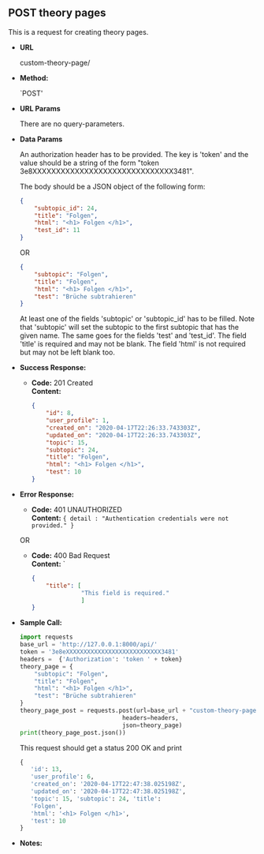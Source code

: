 **POST theory pages**
----
  This is a request for creating theory pages. 
  
* **URL**

  custom-theory-page/

* **Method:**

  `POST' 
  
*  **URL Params**

   There are no query-parameters.
        
 
* **Data Params**

    An authorization header has to be provided. The key is 'token' 
    and the value should be a string of the form "token 3e8XXXXXXXXXXXXXXXXXXXXXXXXXXXXXX3481". 
    
    The body should be a JSON object of the following form: <br>
    ```json
    {
        "subtopic_id": 24,
        "title": "Folgen",
        "html": "<h1> Folgen </h1>",
        "test_id": 11
    }
    ```
    
    OR
    
    ```json
    {
        "subtopic": "Folgen",
        "title": "Folgen",
        "html": "<h1> Folgen </h1>",
        "test": "Brüche subtrahieren"
    }
    ```
    
    At least one of the fields 'subtopic' or 'subtopic_id' has to be filled. Note that 'subtopic' will set the subtopic 
    to the first subtopic that has the given name. The same goes for the fields 'test' and 'test_id'. The field 'title' 
    is required and may not be blank. The field 'html' is not required but may not be left blank too. 
   
    
    
* **Success Response:**

  * **Code:** 201 Created <br />
    **Content:** 
    ```json
    {
        "id": 8,
        "user_profile": 1,
        "created_on": "2020-04-17T22:26:33.743303Z",
        "updated_on": "2020-04-17T22:26:33.743303Z",
        "topic": 15,
        "subtopic": 24,
        "title": "Folgen",
        "html": "<h1> Folgen </h1>",
        "test": 10
    }
    ```
 
* **Error Response:**

  * **Code:** 401 UNAUTHORIZED <br />
    **Content:** `{ detail : "Authentication credentials were not provided." }`

  OR

  * **Code:** 400 Bad Request <br />
    **Content:** `
    ```json
    {
        "title": [
                  "This field is required."
                  ]
    }
    ```

* **Sample Call:**

    ```python
    import requests
    base_url = 'http://127.0.0.1:8000/api/'
    token = '3e8eXXXXXXXXXXXXXXXXXXXXXXXXXXX3481'
    headers =  {'Authorization': 'token ' + token}
    theory_page = {
        "subtopic": "Folgen",
        "title": "Folgen",
        "html": "<h1> Folgen </h1>",
        "test": "Brüche subtrahieren"
    }
    theory_page_post = requests.post(url=base_url + "custom-theory-page/", 
                                 headers=headers,
                                 json=theory_page)
    print(theory_page_post.json())
     ``` 
     
    This request should get a status 200 OK and print
    ```python
    {
       'id': 13, 
       'user_profile': 6, 
       'created_on': '2020-04-17T22:47:38.025198Z', 
       'updated_on': '2020-04-17T22:47:38.025198Z', 
       'topic': 15, 'subtopic': 24, 'title': 
       'Folgen', 
       'html': '<h1> Folgen </h1>', 
       'test': 10
    }     
    ```
    
* **Notes:**

   
